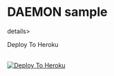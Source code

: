 # DAEMON sample



details><summary>Deploy To Heroku</summary>
<p>
<br>
<a href="https://heroku.com/deploy?template=https://github.com/TeluguZone/daemonsample">
  <img src="https://www.herokucdn.com/deploy/button.svg" alt="Deploy To Heroku">
</a>
</p>
</details>